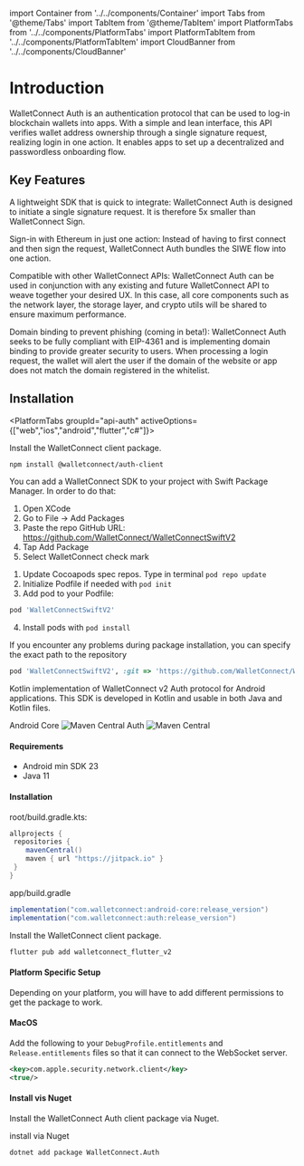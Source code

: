 import Container from '../../components/Container'
import Tabs from '@theme/Tabs'
import TabItem from '@theme/TabItem'
import PlatformTabs from '../../components/PlatformTabs'
import PlatformTabItem from '../../components/PlatformTabItem'
import CloudBanner from '../../components/CloudBanner'

# Introduction

WalletConnect Auth is an authentication protocol that can be used to log-in blockchain wallets into apps. With a simple and lean interface, this API verifies wallet address ownership through a single signature request, realizing login in one action. It enables apps to set up a decentralized and passwordless onboarding flow.

## Key Features

A lightweight SDK that is quick to integrate: WalletConnect Auth is designed to initiate a single signature request. It is therefore 5x smaller than WalletConnect Sign.

Sign-in with Ethereum in just one action: Instead of having to first connect and then sign the request, WalletConnect Auth bundles the SIWE flow into one action.

Compatible with other WalletConnect APIs: WalletConnect Auth can be used in conjunction with any existing and future WalletConnect API to weave together your desired UX. In this case, all core components such as the network layer, the storage layer, and crypto utils will be shared to ensure maximum performance.

Domain binding to prevent phishing (coming in beta!): WalletConnect Auth seeks to be fully compliant with EIP-4361 and is implementing domain binding to provide greater security to users. When processing a login request, the wallet will alert the user if the domain of the website or app does not match the domain registered in the whitelist.

<CloudBanner/>

## Installation

<PlatformTabs
groupId="api-auth"
activeOptions={["web","ios","android","flutter","c#"]}>

<PlatformTabItem value="web">
Install the WalletConnect client package.

```bash npm2yarn
npm install @walletconnect/auth-client
```

</PlatformTabItem>

<PlatformTabItem value="ios">
  <Tabs
queryString="ios-method"
	values={[
		{ label: 'SwiftPackageManager', value: 'spm', },
		{ label: 'Cocoapods', value: 'cocoa', },
	]}
>
<TabItem value="spm">

You can add a WalletConnect SDK to your project with Swift Package Manager. In order to do that:

1. Open XCode
2. Go to File -> Add Packages
3. Paste the repo GitHub URL: https://github.com/WalletConnect/WalletConnectSwiftV2
4. Tap Add Package
5. Select WalletConnect check mark

</TabItem>
<TabItem value="cocoa">

1. Update Cocoapods spec repos. Type in terminal `pod repo update`
2. Initialize Podfile if needed with `pod init`
3. Add pod to your Podfile:

```Ruby
pod 'WalletConnectSwiftV2'
```

4. Install pods with `pod install`

If you encounter any problems during package installation, you can specify the exact path to the repository

```Ruby
pod 'WalletConnectSwiftV2', :git => 'https://github.com/WalletConnect/WalletConnectSwiftV2.git', :tag => '1.0.5'
```

</TabItem>
</Tabs>
</PlatformTabItem>

<PlatformTabItem value="android">
Kotlin implementation of WalletConnect v2 Auth protocol for Android applications. This SDK is developed in Kotlin and usable in both Java and Kotlin files.

Android Core ![Maven Central](https://img.shields.io/maven-central/v/com.walletconnect/android-core)
Auth ![Maven Central](https://img.shields.io/maven-central/v/com.walletconnect/auth)

#### Requirements

- Android min SDK 23
- Java 11

#### Installation

root/build.gradle.kts:

```gradle
allprojects {
 repositories {
    mavenCentral()
    maven { url "https://jitpack.io" }
 }
}
```

app/build.gradle

```gradle
implementation("com.walletconnect:android-core:release_version")
implementation("com.walletconnect:auth:release_version")
```

</PlatformTabItem>

<PlatformTabItem value="flutter">

Install the WalletConnect client package.

```dart
flutter pub add walletconnect_flutter_v2
```

#### Platform Specific Setup

Depending on your platform, you will have to add different permissions to get the package to work.

#### MacOS

Add the following to your `DebugProfile.entitlements` and `Release.entitlements` files so that it can connect to the WebSocket server.

```xml
<key>com.apple.security.network.client</key>
<true/>
```

</PlatformTabItem>

<PlatformTabItem value="c#">

#### Install vis Nuget

Install the WalletConnect Auth client package via Nuget.

install via Nuget
```shell
dotnet add package WalletConnect.Auth
```

</PlatformTabItem>

</PlatformTabs>
